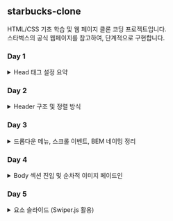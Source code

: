 ## starbucks-clone

HTML/CSS 기초 학습 및 웹 페이지 클론 코딩 프로젝트입니다.  
스타벅스의 공식 웹페이지를 참고하여, 단계적으로 구현합니다.

### Day 1

<details>
<summary>Head 태그 설정 요약</summary>

### 문자 인코딩 설정

```html
<meta charset="UTF-8" />
```

- 한글 및 특수문자 인식 가능
- UTF-8: 초성·중성·종성으로 분리 저장하는 표준 인코딩 방식

---

### 뷰포트 설정

```html
<meta name="viewport" content="width=device-width, initial-scale=1.0" />
```

- width=device-width: 디바이스 가로 폭에 맞춤
- initial-scale: 초기 배율 설정
- 기타 옵션:
  - user-scalable=no
  - maximum-scale
  - minimum-scale

---

### 오픈 그래프 (Open Graph)

```html
<meta property="og:type" content="website" />
<meta property="og:site_name" content="Starbucks" />
<meta property="og:title" content="Starbucks Coffee Korea" />
<meta property="og:description" content="스타벅스는 세계에서 가장 큰 다국적 커피 전문점으로, 64개국에서 총 23,187개의 매점을 운영하고 있습니다." />
<meta property="og:image" content="./images/starbucks_seo.jpg" />
<meta property="og:url" content="https://starbucks.co.kr" />
```

- SNS 공유 시 메타 정보로 사용됨

---

### 트위터 카드

```html
<meta property="twitter:card" content="summary" />
<meta property="twitter:site" content="Starbucks" />
<meta property="twitter:title" content="Starbucks Coffee Korea" />
<meta property="twitter:description" content="스타벅스는 세계에서 가장 큰 다국적 커피 전문점으로, 64개국에서 총 23,187개의 매점을 운영하고 있습니다." />
<meta property="twitter:image" content="./images/starbucks_seo.jpg" />
<meta property="twitter:url" content="https://starbucks.co.kr" />
```

- 트위터 공유 시 메타 정보로 사용됨

---

### 파비콘

```html
<link rel="icon" href="./favicon.png" />
```

- 브라우저 탭에 표시되는 아이콘
- `.ico`는 기본 적용, `.png`는 직접 지정 필요
- 추천 크기: 16x16, 32x32, 500x500

---

### Google Fonts & Material Icons

```html
<!-- 나눔고딕 폰트 적용 -->
<link href="https://fonts.googleapis.com/css2?family=Nanum+Gothic&display=swap" rel="stylesheet" />

<!-- 머터리얼 아이콘 사용 -->
<link rel="stylesheet" href="https://fonts.googleapis.com/icon?family=Material+Icons" />
```

- 구글에서 제공하는 무료 리소스
- 폰트 사용 시 라이선스 확인 필요

</details>

### Day 2

<details>
<summary>Header 구조 및 정렬 방식</summary>

### 이미지 기본 속성 및 정렬

- 이미지 기본 height: `75px`
- 인라인 요소의 기본 베이스라인 공백 제거 → `display: block` 사용

---

### 정렬 방식 1 - 가운데 정렬 (가장 일반적인 패턴)

```css
header {
  background-color: royalblue;
}
header .inner {
  width: 1100px;
  height: 120px;
  margin: 0 auto;
}
```

- `.inner`에 고정 너비 부여
- `margin: 0 auto`로 수평 중앙 정렬

---

### 정렬 방식 2 - 수직 중앙 정렬 (로고 등 위치 조정)

```css
.logo {
  height: 75px;
  position: absolute;
  top: 0;
  bottom: 0;
  margin: auto 0;
}
```

- 상하 위치 기준을 0으로 지정
- 요소에 `height` 필수
- 부모 요소는 `position: relative` 필요


- a태그에서 링크가 준비되어있지 않을때,
javascript:void(0)과 # 해쉬코드를 작성하는 2가지 방법이 있음

javascript 연동시 defer 속성 확인할 것! 

아래는 Day 2까지 작업한 결과입니다.

```
![Head 설정 완료 스크린샷](./githubImage/2days.png)
```


</details>


### Day 3

<details>
<summary>드롭다운 메뉴, 스크롤 이벤트, BEM 네이밍 정리</summary>

### 드롭다운 메뉴 구현

- `<header>` 안의 `.badges` 요소를 기준으로 **스크롤 이벤트 발생 시 배지 숨김/보임 처리**
- 외부 라이브러리:
  - `lodash`: `_.throttle()` 함수로 스크롤 이벤트 제한
  - `GSAP`: 애니메이션 처리 (투명도 및 display)

```html
<script src="https://cdnjs.cloudflare.com/ajax/libs/lodash.js/4.17.21/lodash.min.js"></script>
<script src="https://cdnjs.cloudflare.com/ajax/libs/gsap/3.12.2/gsap.min.js"></script>
```

```javascript
const badgeEl = document.querySelector('header .badges');

window.addEventListener('scroll', _.throttle(function () {
  if (window.scrollY > 500) {
    gsap.to(badgeEl, .6, {
      opacity: 0,
      display: 'none'
    });
  } else {
    gsap.to(badgeEl, .6, {
      opacity: 1,
      display: 'block'
    });
  }
}, 300));
```

- `_.throttle(함수, 시간)`  
  → 지정된 시간 간격으로 함수 실행 제한 (성능 최적화)
- `gsap.to()`  
  → 요소에 대해 애니메이션 처리

---

### inner 클래스의 역할

```css
.inner {
  width: 1100px;
  margin: 0 auto;
}
```

- 고정된 넓이로 **한 줄의 콘텐츠를 가운데로 정렬**해주는 컨테이너 역할

---

### BEM 네이밍 방식

- **BEM**: Block Element Modifier  
  HTML 클래스 이름의 체계적인 작성법

```html
<!-- 예시 -->
<div class="menu">
  <div class="menu__item"></div>
  <div class="menu__item menu__item--active"></div>
</div>
```

- `block__element`: 블록 내의 구성 요소
- `block--modifier`: 블록의 상태나 변형 (예: `is-active`, `--disabled`)

---

### position: absolute / fixed 의 너비 줄어듦 현상

- `absolute`, `fixed` 요소는 **기본적으로 내용만큼의 너비만 가짐**
- `width`를 명시하지 않으면 inline-block처럼 줄어들 수 있음
- 해결법:
  ```css
  position: absolute;
  width: 100%;
  ```
  
아래는 Day 3까지 작업한 결과입니다.

```
![Head 설정 완료 스크린샷](./githubImage/3days.png)
```


</details>

### Day 4

<details>
<summary>Body 섹션 진입 및 순차적 이미지 페이드인</summary>

### Body 섹션 구성 시작

- 지금까지는 `<header>` 영역을 작업했고, 이번부터는 본격적으로 `<body>` 섹션 작업 시작
- 구조보다 **시각적 효과와 레이아웃 연출** 중심으로 작업 진행

---

### 스타일 클래스 설계 및 재사용 방식

- 버튼 디자인을 CSS에서 미리 만들어두고, HTML에 클래스로 호출하여 재사용
- 상태/크기 등을 클래스 조합으로 처리

```html
<button class="btn btn--primary">버튼1</button>
<button class="btn btn--secondary btn--large">버튼2</button>
```

- `btn`: 공통 버튼 디자인  
- `btn--primary`, `btn--secondary`: 버튼 상태 구분  
- `btn--large`: 버튼 크기 구분

---

### GSAP을 이용한 순차적 이미지 페이드인 효과

- `.visual .fade-in` 요소들에 대해 순서대로 나타나는 애니메이션 적용
- 외부 라이브러리 **GSAP** 사용

```javascript
const fadeEls = document.querySelectorAll('.visual .fade-in');

fadeEls.forEach(function (fadeEl, index) {
  gsap.to(fadeEl, 1, {
    delay: (index + 1) * 0.7, // 요소마다 0.7초씩 딜레이
    opacity: 1                // 점점 나타나게 함
  });
});
```

- `querySelectorAll()`로 대상 요소 선택  
- `forEach()`로 반복 처리  
- `gsap.to()`로 애니메이션 적용  
- `delay`: 등장 시점을 순차적으로 설정


</details>

### Day 5

<details>
<summary>요소 슬라이드 (Swiper.js 활용)</summary>

### Swiper.js 슬라이드 기능 도입

- **Swiper.js**는 터치 슬라이드 기능을 제공하는 JS 라이브러리
- `.min.js` 파일은 웹 배포용으로 최적화된 **압축 버전** 사용
- 공지 영역 `.notice-line` 안에 세로 방향 슬라이드를 구현

```html
<!-- 라이브러리 불러오기 -->
<script src="https://unpkg.com/swiper@7/swiper-bundle.min.js"></script>
```

```javascript
// Swiper 인스턴스 생성: new Swiper(선택자, 옵션)
new Swiper('.notice-line .swiper-container', {
  direction: 'vertical',  // 슬라이드 방향: 세로
  autoplay: true,         // 자동 재생
  loop: true              // 루프 재생
});
```

- `.swiper-container` 내부에서 `.swiper-slide` 요소들이 순차적으로 슬라이딩됨

---

### CSS에서 `calc()` 함수 활용

- CSS `calc()` 함수로 슬라이드 컨테이너의 전체 너비 계산 가능

```css
width: calc(819px * 3);
```

- 위 예시는 슬라이드 3개의 총 너비를 계산하는 방식
- `calc()`는 다양한 단위를 조합해서 연산할 수 있음 (`px`, `%`, `em`, 등)

---

### Swiper 클래스 주의

- 슬라이드 중 현재 활성화된 요소에는 `swiper-slide-active` 클래스가 자동으로 붙음  
→ 특정 슬라이드에만 **스타일 적용**할 때 유용함

---

### 배경 채우기 디자인 팁

- 슬라이드 좌우 공간에 색을 채울 때, `bg-left`, `bg-right`와 같은 클래스명을 부여하여  
  배경색을 지정하고 **주 콘텐츠와의 연결감을 표현**

```html
<div class="bg-left"></div>
<div class="swiper-container"> ... </div>
<div class="bg-right"></div>
```

- 배경을 콘텐츠 영역과 동일한 색으로 설정하여 화면의 좌우가 빈 것처럼 보이지 않도록 구성

---



</details>




